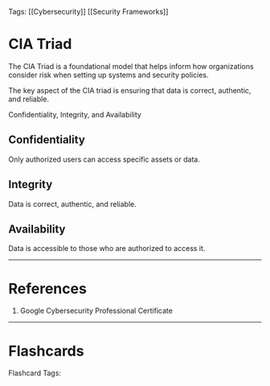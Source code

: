 Tags: [[Cybersecurity]] [[Security Frameworks]]

# CIA Triad

The CIA Triad is a foundational model that helps inform how organizations consider risk when setting up systems and security policies.

The key aspect of the CIA triad is ensuring that data is correct, authentic, and reliable.

Confidentiality, Integrity, and Availability

## Confidentiality

Only authorized users can access specific assets or data.

## Integrity

Data is correct, authentic, and reliable.

## Availability

Data is accessible to those who are authorized to access it.

---

# References

1. Google Cybersecurity Professional Certificate

---

# Flashcards

Flashcard Tags: 